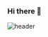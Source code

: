 ### Hi there 👋

![header](https://capsule-render.vercel.app/api?type=venom&color=#8a2be2&height=300&section=header&text=Welcome%20to-nl-Machine%20Choi's%20Github&fontSize=70&animation=twinkling)

<!--
**JunYong-Choi/JunYong-Choi** is a ✨ _special_ ✨ repository because its `README.md` (this file) appears on your GitHub profile.

Here are some ideas to get you started:

- 🔭 I’m currently working on ...
- 🌱 I’m currently learning ...
- 👯 I’m looking to collaborate on ...
- 🤔 I’m looking for help with ...
- 💬 Ask me about ...
- 📫 How to reach me: ...
- 😄 Pronouns: ...
- ⚡ Fun fact: ...
-->
